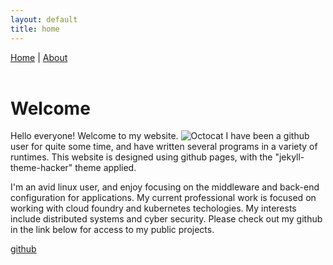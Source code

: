 ```yaml
---
layout: default
title: home
---
```

<a href="index">Home</a> | <a href="about">About</a><br/><br/>
# Welcome
Hello everyone! Welcome to my website.
![Octocat](https://github.githubassets.com/images/icons/emoji/octocat.png)
I have been a github user for quite some time, and have written several programs in a variety of runtimes.
This website is designed using github pages, with the "jekyll-theme-hacker" theme applied.



I'm an avid linux user, and enjoy focusing on the middleware and back-end configuration for applications.
My current professional work is focused on working with cloud foundry and kubernetes techologies.
My interests include distributed systems and cyber security.
Please check out my github in the link below for access to my public projects.
<footer>

<a href="https://github.com/emalgamatedsoy">github</a>
</footer>
